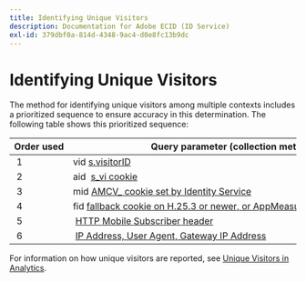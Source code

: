```yaml
---
title: Identifying Unique Visitors
description: Documentation for Adobe ECID (ID Service)
exl-id: 379dbf0a-814d-4348-9ac4-d0e8fc13b9dc
---
```

# Identifying Unique Visitors

The method for identifying unique visitors among multiple contexts includes a prioritized sequence to ensure accuracy in this determination. The following table shows this prioritized sequence:

| Order used | Query parameter (collection method) | post_visid_type column value | Present when |
|---|---|---|---|
| 1 |vid [s.visitorID](https://docs.adobe.com/content/help/en/analytics/technotes/visitor-identification.html) | 0 |`s.visitorID` is set.|
| 2 |aid  [s_vi cookie](https://docs.adobe.com/content/help/en/analytics/technotes/visitor-identification.html) | 3 |Visitor had an existing s_vi cookie before you deployed the Visitor ID service, or you have a Visitor ID [grace period](https://docs.adobe.com/content/help/en/id-service/using/reference/analytics-reference/grace-period.html) configured. |
| 3 |mid [AMCV_ cookie set by Identity Service](https://docs.adobe.com/content/help/en/id-service/using/home.html) | 5 | Visitor's browser accepts cookies (first-party), and the [!UICONTROL Identity Service] is deployed. |
| 4 |fid [fallback cookie on H.25.3 or newer, or AppMeasurement for JavaScript](https://docs.adobe.com/content/help/en/analytics/technotes/visitor-identification.html) | 4 | Visitor's browser accepts cookies (first-party). |
| 5 | [HTTP Mobile Subscriber header](https://docs.adobe.com/content/help/en/analytics/technotes/visitor-identification.html) | 2 | Device is recognized as a mobile device. |
| 6 | [IP Address, User Agent, Gateway IP Address](https://docs.adobe.com/content/help/en/analytics/technotes/visitor-identification.html) | 1 | Visitor's browser does not accept cookies. |

For information on how unique visitors are reported, see [Unique Visitors in Analytics](https://docs.adobe.com/content/help/en/analytics/components/variables/dimensions-reports/reports-unique-visitors-v15-dsc.html).
